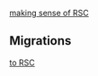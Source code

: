 [making sense of RSC](https://www.joshwcomeau.com/react/server-components/)

## Migrations
[to RSC](https://www.mux.com/blog/what-are-react-server-components)
